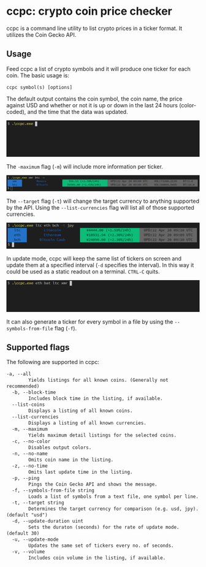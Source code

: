 # ccpc: crypto coin price checker

ccpc is a command line utility to list crypto prices in a ticker format. It utilizes the Coin Gecko API.

## Usage
Feed ccpc a list of crypto symbols and it will produce one ticker for each coin. The basic usage is:

```
ccpc symbol(s) [options]
```

The default output contains the coin symbol, the coin name, the price against USD and whether or not it is up or down in the last 24 hours (color-coded), and the time that the data was updated. 

![ccpc default output](img/imgdefoutput.gif)

The `-maximum` flag (`-m`) will include more information per ticker.

![ccpc max output](img/imgmaxoutput.png)

The `--target` flag (`-t`) will change the target currency to anything supported by the API. Using the `--list-currencies` flag will list all of those supported currencies.

![ccpc jpy output](img/imgjpyoutput.png)

In update mode, ccpc will keep the same list of tickers on screen and update them at a specified interval (`-d` specifies the interval). In this way it could be used as a static readout on a terminal. `CTRL-C` quits.

![ccpc update mode output](img/imgupdateoutput.gif)

It can also generate a ticker for every symbol in a file by using the `--symbols-from-file` flag (`-f`).

## Supported flags

The following are supported in ccpc:

```
-a, --all
        Yields listings for all known coins. (Generally not recommended)
  -b, --block-time
        Includes block time in the listing, if available.
  --list-coins
        Displays a listing of all known coins.
  --list-currencies
        Displays a listing of all known currencies.
  -m, --maximum
        Yields maximum detail listings for the selected coins.
  -c, --no-color
        Disables output colors.
  -n, --no-name
        Omits coin name in the listing.
  -z, --no-time
        Omits last update time in the listing.
  -p, --ping
        Pings the Coin Gecko API and shows the message.
  -f, --symbols-from-file string
        Loads a list of symbols from a text file, one symbol per line.
  -t, --target string
        Determines the target currency for comparison (e.g. usd, jpy). (default "usd")
  -d, --update-duration uint
        Sets the duraton (seconds) for the rate of update mode. (default 30)
  -u, --update-mode
        Updates the same set of tickers every no. of seconds.
  -v, --volume
        Includes coin volume in the listing, if available.
```